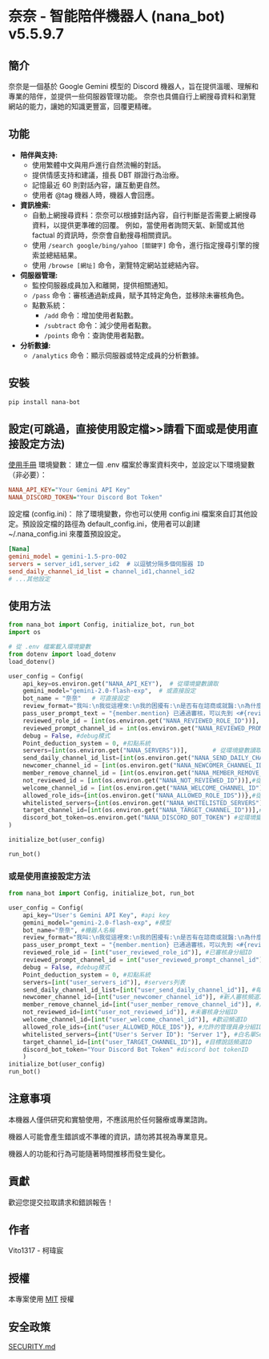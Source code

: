 # 奈奈 - 智能陪伴機器人 (nana_bot) v5.5.9.7

## 簡介
奈奈是一個基於 Google Gemini 模型的 Discord 機器人，旨在提供溫暖、理解和專業的陪伴，並提供一些伺服器管理功能。 奈奈也具備自行上網搜尋資料和瀏覽網站的能力，讓她的知識更豐富，回覆更精確。

## 功能

* **陪伴與支持:**
    * 使用繁體中文與用戶進行自然流暢的對話。
    * 提供情感支持和建議，擅長 DBT 辯證行為治療。
    * 記憶最近 60 則對話內容，讓互動更自然。
    * 使用者 @tag 機器人時，機器人會回應。
* **資訊檢索:**
    * 自動上網搜尋資料：奈奈可以根據對話內容，自行判斷是否需要上網搜尋資料，以提供更準確的回覆。 例如，當使用者詢問天氣、新聞或其他 factual 的資訊時，奈奈會自動搜尋相關資訊。
    * 使用 `/search google/bing/yahoo [關鍵字]` 命令，進行指定搜尋引擎的搜索並總結結果。
    * 使用 `/browse [網址]` 命令，瀏覽特定網站並總結內容。
* **伺服器管理:**
    * 監控伺服器成員加入和離開，提供相關通知。
    * `/pass` 命令：審核通過新成員，賦予其特定角色，並移除未審核角色。
    * 點數系統：
        * `/add` 命令：增加使用者點數。
        * `/subtract` 命令：減少使用者點數。
        * `/points` 命令：查詢使用者點數。
* **分析數據:**
    * `/analytics` 命令：顯示伺服器或特定成員的分析數據。

## 安裝

```bash
pip install nana-bot
```
## 設定(可跳過，直接使用設定檔>>請看下面或是使用直接設定方法)
[使用手冊](https://docs.google.com/presentation/d/1oJPoptZYt5PfNlh5RtnyA--XjEBijbt0/edit?usp=drivesdk&ouid=109673722431645325120&rtpof=true&sd=true)
環境變數： 建立一個 .env 檔案於專案資料夾中，並設定以下環境變數（非必要）：
```ini
NANA_API_KEY="Your Gemini API Key"
NANA_DISCORD_TOKEN="Your Discord Bot Token"
```
設定檔 (config.ini)： 除了環境變數，你也可以使用 config.ini 檔案來自訂其他設定。預設設定檔的路徑為 default_config.ini，使用者可以創建 ~/.nana_config.ini 來覆蓋預設設定。
```ini
[Nana]
gemini_model = gemini-1.5-pro-002
servers = server_id1,server_id2  # 以逗號分隔多個伺服器 ID
send_daily_channel_id_list = channel_id1,channel_id2
# ...其他設定
```

## 使用方法
```python
from nana_bot import Config, initialize_bot, run_bot
import os

# 從 .env 檔案載入環境變數
from dotenv import load_dotenv
load_dotenv()

user_config = Config(
    api_key=os.environ.get("NANA_API_KEY"),  # 從環境變數讀取
    gemini_model="gemini-2.0-flash-exp",  # 或直接設定
    bot_name = "奈奈"   # 可直接設定
    review_format="我叫:\n我從這裡來:\n我的困擾有:\n是否有在諮商或就醫:\n為什麼想加入這邊:\n我最近狀況如何：", #審核格式
    pass_user_prompt_text = "{member.mention} 已通過審核，可以先到 <#{reviewed_prompt_channel_id}> 打聲招呼，也歡迎到 <#{TARGET_CHANNEL_ID[1]}> 或 <#{TARGET_CHANNEL_ID[0]}>  找othor bot或是我聊聊喔!", #審核通過後的回覆
    reviewed_role_id = [int(os.environ.get("NANA_REVIEWED_ROLE_ID"))], #已審核身分組ID
    reviewed_prompt_channel_id = int(os.environ.get("NANA_REVIEWED_PROMPT_CHANNEL_ID")), #已審核提示頻道ID
    debug = False, #debug模式
    Point_deduction_system = 0, #扣點系統
    servers=[int(os.environ.get("NANA_SERVERS"))],       # 從環境變數讀取伺服器 ID 列表
    send_daily_channel_id_list=[int(os.environ.get("NANA_SEND_DAILY_CHANNEL_ID_LIST"))], #從環境變數讀取每日頻道ID
    newcomer_channel_id = [int(os.environ.get("NANA_NEWCOMER_CHANNEL_ID"))],#從環境變數讀取新人審核頻道ID
    member_remove_channel_id = [int(os.environ.get("NANA_MEMBER_REMOVE_CHANNEL_ID"))],#從環境變數讀取用戶離開頻道ID
    not_reviewed_id = [int(os.environ.get("NANA_NOT_REVIEWED_ID"))],#從環境變數讀取未審核身分組ID
    welcome_channel_id = [int(os.environ.get("NANA_WELCOME_CHANNEL_ID"))],#從環境變數讀取歡迎頻道ID
    allowed_role_ids={int(os.environ.get("NANA_ALLOWED_ROLE_IDS"))},#從環境變數讀取允許的管理員身分組ID
    whitelisted_servers={int(os.environ.get("NANA_WHITELISTED_SERVERS")): "Server 1"},#從環境變數讀取白名單ServerID
    target_channel_id=[int(os.environ.get("NANA_TARGET_CHANNEL_ID"))],#從環境變數讀取目標說話頻道ID
    discord_bot_token=os.environ.get("NANA_DISCORD_BOT_TOKEN") #從環境變數讀取discord bot tokenID
)

initialize_bot(user_config)

run_bot()
```
### 或是使用直接設定方法
```python
from nana_bot import Config, initialize_bot, run_bot

user_config = Config(
    api_key="User's Gemini API Key", #api key
    gemini_model="gemini-2.0-flash-exp", #模型
    bot_name="奈奈", #機器人名稱
    review_format="我叫:\n我從這裡來:\n我的困擾有:\n是否有在諮商或就醫:\n為什麼想加入這邊:\n我最近狀況如何：", #審核格式
    pass_user_prompt_text = "{member.mention} 已通過審核，可以先到 <#{reviewed_prompt_channel_id}> 打聲招呼，也歡迎到 <#{TARGET_CHANNEL_ID[1]}> 或 <#{TARGET_CHANNEL_ID[0]}>  找othor bot或是我聊聊喔!", #審核通過後的回覆
    reviewed_role_id = [int("user_reviewed_role_id")], #已審核身分組ID
    reviewed_prompt_channel_id = int("user_reviewed_prompt_channel_id"), #已審核提示頻道ID
    debug = False, #debug模式
    Point_deduction_system = 0, #扣點系統
    servers=[int("user_servers_id")], #servers列表
    send_daily_channel_id_list=[int("user_send_daily_channel_id")], #每日頻道ID列表
    newcomer_channel_id=[int("user_newcomer_channel_id")], #新人審核頻道ID
    member_remove_channel_id=[int("user_member_remove_channel_id")], #用戶離開頻道ID
    not_reviewed_id=[int("user_not_reviewed_id")], #未審核身分組ID
    welcome_channel_id=[int("user_welcome_channel_id")], #歡迎頻道ID
    allowed_role_ids={int("user_ALLOWED_ROLE_IDS")}, #允許的管理員身分組ID
    whitelisted_servers={int("User's Server ID"): "Server 1"}, #白名單ServerID
    target_channel_id=[int("user_TARGET_CHANNEL_ID")], #目標說話頻道ID
    discord_bot_token="Your Discord Bot Token" #discord bot tokenID
    )
initialize_bot(user_config)
run_bot()
```
## 注意事項

本機器人僅供研究和實驗使用，不應該用於任何醫療或專業諮詢。

機器人可能會產生錯誤或不準確的資訊，請勿將其視為專業意見。

機器人的功能和行為可能隨著時間推移而發生變化。

## 貢獻

歡迎您提交拉取請求和錯誤報告！

## 作者

Vito1317 - 柯瑋宸

## 授權

本專案使用 [MIT](LICENSE) 授權
## 安全政策

[SECURITY.md](SECURITY.md)
